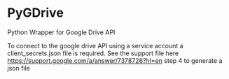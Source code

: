 # PyGDrive
Python Wrapper for Google Drive API

To connect to the google drive API using a service account a client_secrets.json file is required.
See the support file here https://support.google.com/a/answer/7378726?hl=en step 4 to generate a json file